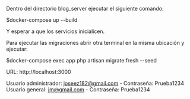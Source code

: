 Dentro del directorio blog_server ejecutar el siguiente comando:

$docker-compose up --build

Y esperar a que los servicios inicialicen.

Para ejecutar las migraciones abrir otra terminal en la misma ubicación y ejecutar:

$docker-compose exec app php artisan migrate:fresh --seed

URL:
http://localhost:3000

Usuario administrador: joseez182@gmail.com - Contraseña: Prueba1234
Usuario general: jm@gmail.com - Contraseña: Prueba1234

